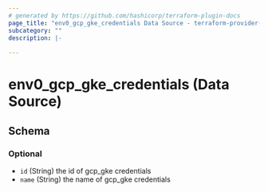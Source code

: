 ```yaml
---
# generated by https://github.com/hashicorp/terraform-plugin-docs
page_title: "env0_gcp_gke_credentials Data Source - terraform-provider-env0"
subcategory: ""
description: |-
  
---
```


# env0_gcp_gke_credentials (Data Source)





<!-- schema generated by tfplugindocs -->
## Schema

### Optional

- `id` (String) the id of gcp_gke credentials
- `name` (String) the name of gcp_gke credentials
